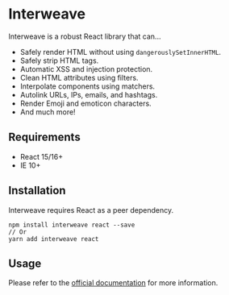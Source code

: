 # Interweave

Interweave is a robust React library that can...

* Safely render HTML without using `dangerouslySetInnerHTML`.
* Safely strip HTML tags.
* Automatic XSS and injection protection.
* Clean HTML attributes using filters.
* Interpolate components using matchers.
* Autolink URLs, IPs, emails, and hashtags.
* Render Emoji and emoticon characters.
* And much more!

## Requirements

* React 15/16+
* IE 10+

## Installation

Interweave requires React as a peer dependency.

```
npm install interweave react --save
// Or
yarn add interweave react
```

## Usage

Please refer to the [official documentation](https://github.com/milesj/interweave) for more
information.
